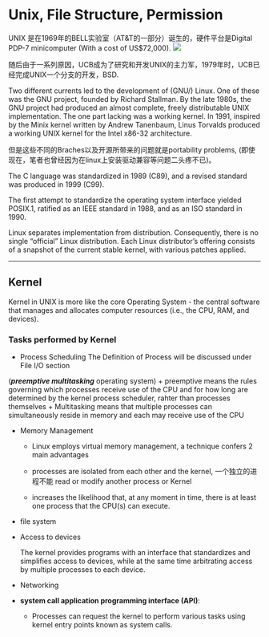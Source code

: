 # Unix, File Structure, Permission

UNIX 是在1969年的BELL实验室（AT&T的一部分）诞生的，硬件平台是Digital PDP-7 minicomputer (With a cost of US$72,000). 
![](https://upload.wikimedia.org/wikipedia/commons/thumb/5/52/Pdp7-oslo-2005.jpeg/300px-Pdp7-oslo-2005.jpeg)

随后由于一系列原因，UCB成为了研究和开发UNIX的主力军，1979年时，UCB已经完成UNIX一个分支的开发，BSD.

Two different currents led to the development of (GNU/) Linux. One of these was the GNU project, founded by Richard Stallman. By the late 1980s, the GNU project had produced an almost complete, freely distributable UNIX implementation. The one part lacking was a working kernel. In 1991, inspired by the Minix kernel written by Andrew Tanenbaum, Linus Torvalds produced a working UNIX kernel for the Intel x86-32 architecture.


但是这些不同的Braches以及开源所带来的问题就是portability problems, (即使现在，笔者也曾经因为在linux上安装驱动兼容等问题二头疼不已)。 

The C language was standardized in 1989 (C89), and a revised standard was produced in 1999 (C99).

The first attempt to standardize the operating system interface yielded POSIX.1, ratified as an IEEE standard in 1988, and as an ISO standard in 1990.

Linux separates implementation from distribution. Consequently, there is no single “official” Linux distribution. Each Linux distributor’s offering consists of a snapshot of the current stable kernel, with various patches applied.

---
## Kernel
Kernel in UNIX is more like the core Operating System - the central software that manages and allocates computer resources (i.e., the CPU, RAM, and devices).
### Tasks performed by Kernel
 - Process Scheduling
The Definition of Process will be discussed under File I/O section

  (***preemptive multitasking*** operating system)
    + preemptive means the rules governing which processes receive use of the CPU and for how long are determined by the kernel process scheduler, rahter than processes themselves
    + Multitasking means that multiple processes can simultaneously reside in memory and each may receive use of the CPU

 - Memory Management

     + Linux employs virtual memory management, a technique confers 2 main advantages 
  
    + processes are isolated from each other and the kernel, 一个独立的进程不能 read or modify another process or Kernel  
    + increases the likelihood that, at any moment in time, there is at least one process that the CPU(s) can execute.

 - file system

 - Access to devices

   The kernel provides programs with an interface that standardizes and simplifies access to devices, while at the same time arbitrating access by multiple processes to each device.

- Networking

  
- **system call application programming interface (API)**:
  + Processes can request the kernel to perform various tasks using kernel entry points known as system calls.